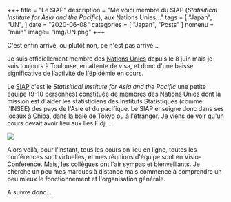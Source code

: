 +++
title = "Le SIAP"
description = "Me voici membre du SIAP (*Statisitical Institute for Asia and the Pacific*), aux Nations Unies..."
tags = [
    "Japan",
    "UN",
]
date = "2020-06-08"
categories = [
    "Japan",
    "Posts"
]
nomenu = "main"
image= "img/UN.png"
+++



C'est enfin arrivé, ou plutôt non, ce n'est pas arrivé...

Je suis officiellement membre des [Nations Unies](https://www.un.org/fr/about-un/index.html) depuis le 8 juin mais je suis toujours à Toulouse, en attente de visa,  et donc d'une baisse significative de l’activité de l'épidémie en cours. 

Le [SIAP](http://www.unsiap.or.jp/) c'est le *Statisitical Institute for Asia and the Pacific* une petite équipe (9-10 personnes) constituée de membres des Nations Unies dont la mission est d'aider les statisticiens des Instituts Statistiques (comme l'INSEE) des pays de l'Asie et du pacifique. Le SIAP enseigne donc dans ses locaux à Chiba, dans la baie de Tokyo ou à l'étranger. Je viens de voir qu'un cours devait avoir lieu aux Iles Fidji...

![](/img/SIAP-LogoSmall.jpg)

Alors voilà, pour l'instant, tous les cours on lieu en ligne, toutes les conférences sont virtuelles, et mes réunions d'équipe sont en Visio-Conférence. Mais, les collègues ont l'air sympas et bienveillants. Je cherche un peu mes marques à distance mais commence à comprendre un peu mieux le fonctionnement et l'organisation générale. 

A suivre donc...




